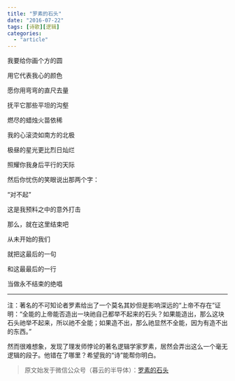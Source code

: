 ```yaml
---
title: "罗素的石头"
date: "2016-07-22"
tags: [诗歌][逻辑]
categories: 
  - "article"
---
```




我要给你画个方的圆

用它代表我心的颜色

愿你用弯弯的直尺去量

抚平它那些平坦的沟壑

  

燃尽的蜡烛火苗依稀

我的心滚烫如南方的北极

极昼的星光更比烈日灿烂

照耀你我身后平行的天际

  

然后你忧伤的笑眼说出那两个字：

“对不起”

这是我预料之中的意外打击

那么，就在这里结束吧

从未开始的我们

就把这最后的一句

和这最最后的一行

当做永不结束的绝唱

  

* * *

  

注：著名的不可知论者罗素给出了一个莫名其妙但是影响深远的“上帝不存在”证明：“全能的上帝能否造出一块祂自己都举不起来的石头？如果能造出，那么这块石头祂举不起来，所以祂不全能；如果造不出，那么祂显然不全能，因为有造不出的东西。”  

  

然而很难想象，发现了理发师悖论的著名逻辑学家罗素，居然会弄出这么一个毫无逻辑的段子。他错在了哪里？希望我的“诗”能帮你明白。

> 原文始发于微信公众号（暮云的半导体）：[罗素的石头](http://mp.weixin.qq.com/s?__biz=MzAxMzcyMDY4Ng==&mid=2652605053&idx=1&sn=a049e2cc24f8db2e008812f3b2aa46b3&chksm=8071677cb706ee6a192da87038fd1b28445e29dd3176ea6a8bedb7f1220a00f90ae128a0dc1b&scene=27#wechat_redirect)
